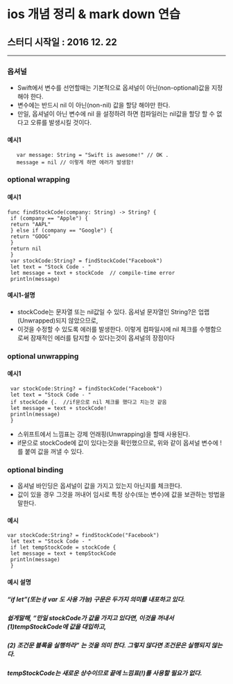 # ios 개념 정리 & mark down 연습 
## 스터디 시작일 : 2016 12. 22
***
### 옵셔널
- Swift에서 변수를 선언할때는 기본적으로 옵셔널이 아닌(non-optional)값을 지정해야 한다.
- 변수에는 반드시 nil 이 아닌(non-nil) 값을 할당 해야만 한다. 
- 만일, 옵셔널이 아닌 변수에 nil 을 설정하려 하면 컴파일러는 nil값을 할당 할 수 없다고 오류를 발생시킬 것이다.

#### 예시1

```
   var message: String = "Swift is awesome!" // OK .  
   message = nil // 이렇게 하면 에러가 발생함!
```   

### optional wrapping
#### 예시1 ####
```
func findStockCode(company: String) -> String? {
 if (company == "Apple") {
 return "AAPL"
 } else if (company == "Google") {
 return "GOOG"
 }
 return nil
 }
 var stockCode:String? = findStockCode("Facebook")
 let text = "Stock Code - "
 let message = text + stockCode  // compile-time error
 println(message)
 ```
#### 예시1-설명 
- stockCode는 문자열 또는 nil값일 수 있다. 옵셔널 문자열인 String?은 업랩(Unwrapped)되지 않았으므로,
- 이것을 수정할 수 있도록 에러를 발생한다. 이렇게 컴파일시에 nil 체크를 수행함으로써 잠재적인 에러를 탐지할 수 있다는것이 옵셔널의 장점이다

### optional unwrapping
#### 예시1
```
 var stockCode:String? = findStockCode("Facebook")
 let text = "Stock Code - "
 if stockCode {.  //if문으로 nil 체크를 했다고 치는것 같음
 let message = text + stockCode!
 println(message)
 }
```
- 스위프트에서 느낌표는 강제 언래핑(Unwrapping)을 할때 사용된다. 
- if문으로 stockCode에 값이 있다는것을 확인했으므로, 위와 같이 옵셔널 변수에 !를 붙여 값을 꺼낼 수 있다.

### optional binding
- 옵셔널 바인딩은 옵셔널이 값을 가지고 있는지 아닌지를 체크한다.
- 값이 있을 경우 그것을 꺼내어 임시로 특정 상수(또는 변수)에 값을 보관하는 방법을 말한다.

#### 예시 
```
var stockCode:String? = findStockCode("Facebook")
 let text = "Stock Code - "
 if let tempStockCode = stockCode {
 let message = text + tempStockCode
 println(message)
 }
```
#### 예시 설명
#####  “if let”(또는 if var 도 사용 가능) 구문은 두가지 의미를 내포하고 있다. 
##### 쉽게말해, “만일 stockCode가 값을 가지고 있다면, 이것을 꺼내서 (1)tempStockCode에 값을 대입하고, 
##### (2) 조건문 블록을 실행하라” 는 것을 의미 한다. 그렇지 않다면 조건문은 실행되지 않는다.
##### tempStockCode는 새로운 상수이므로 끝에 느낌표(!)를 사용할 필요가 없다.
